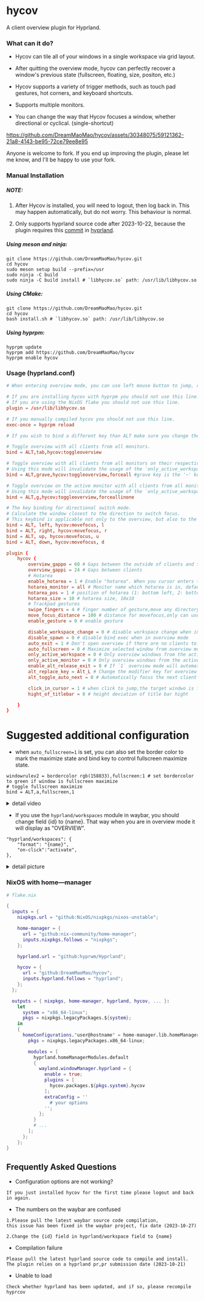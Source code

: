 # hycov
A client overview plugin for Hyprland. 

### What can it do?
- Hycov can tile all of your windows in a single workspace via grid layout.

- After quitting the overview mode, hycov can perfectly recover a window's previous state (fullscreen, floating, size, positon, etc.)

- Hycov supports a variety of trigger methods, such as touch pad gestures, hot corners, and keyboard shortcuts.

- Supports multiple monitors.

- You can change the way that Hycov focuses a window, whether directional or cyclical. (single-shortcut)

https://github.com/DreamMaoMao/hycov/assets/30348075/59121362-21a8-4143-be95-72ce79ee8e95


Anyone is welcome to fork. If you end up improving the plugin, please let me know, and I'll be happy to use your fork.

### Manual Installation

##### NOTE:
1. After Hycov is installed, you will need to logout, then log back in. This may happen automatically, but do not worry. This behaviour is normal.

2. Only supports hyprland source code after 2023-10-22, because the plugin requires this [commit](https://github.com/hyprwm/Hyprland/commit/a61eb7694df25a75f45502ed64b1536fda370c1d) in [hyprland](https://github.com/hyprwm/Hyprland).

##### Using meson and ninja:

```shell
git clone https://github.com/DreamMaoMao/hycov.git
cd hycov
sudo meson setup build --prefix=/usr
sudo ninja -C build
sudo ninja -C build install # `libhycov.so` path: /usr/lib/libhycov.so
```

##### Using CMake:

```shell
git clone https://github.com/DreamMaoMao/hycov.git
cd hycov
bash install.sh # `libhycov.so` path: /usr/lib/libhycov.so
```

##### Using hyprpm:

```shell
hyprpm update
hyprpm add https://github.com/DreamMaoMao/hycov
hyprpm enable hycov
```

### Usage (hyprland.conf)

```conf
# When entering overview mode, you can use left mouse button to jump, right mouse button to kill or use keybind

# If you are installing hycov with hyprpm you should not use this line.
# If you are using the NixOS flake you should not use this line.
plugin = /usr/lib/libhycov.so

# If you manually compiled hycov you should not use this line.
exec-once = hyprpm reload

# If you wish to bind a different key than ALT make sure you change the key using the `alt_replace_key` aswell as changing the binding.

# Toggle overview with all clients from all monitors.
bind = ALT,tab,hycov:toggleoverview

# Toggle overview with all clients from all monitors on their respective monitors. 
# Using this mode will invalidate the usage of the `only_active_workspace` or `only_active_monitor` options.
bind = ALT,grave,hycov:toggleoverview,forceall #grave key is the '~' key

# Toggle overview on the active monitor with all clients from all monitors. 
# Using this mode will invalidate the usage of the `only_active_workspace` or `only_active_monitor` options.
bind = ALT,g,hycov:toggleoverview,forceallinone 

# The key binding for directional switch mode.
# Calculate the window closest to the direction to switch focus.
# This keybind is applicable not only to the overview, but also to the general layout.
bind = ALT, left, hycov:movefocus, l
bind = ALT, right, hycov:movefocus, r
bind = ALT, up, hycov:movefocus, u
bind = ALT, down, hycov:movefocus, d

plugin {
    hycov {
        overview_gappo = 60 # Gaps between the outside of clients and the edge of the screen
        overview_gappi = 24 # Gaps between clients
        # Hotarea
        enable_hotarea = 1 # Enable "hotarea". When you cursor enters the hotarea it will trigger overview mode. (Not reccomended if you play games as it can still trigger whilst the game is open)
        hotarea_monitor = all # Monitor name which hotarea is in, default is all
        hotarea_pos = 1 # position of hotarea (1: bottom left, 2: bottom right, 3: top left, 4: top right)
        hotarea_size = 10 # hotarea size, 10x10
        # Trackpad gestures
        swipe_fingers = 4 # finger number of gesture,move any directory
        move_focus_distance = 100 # distance for movefocus,only can use 3 finger to move 
        enable_gesture = 0 # enable gesture

        disable_workspace_change = 0 # disable workspace change when in overview mode
        disable_spawn = 0 # disable bind exec when in overview mode
        auto_exit = 1 # Don't open overview if there are no clients to be opened.
        auto_fullscreen = 0 # Maximize selected window from overview mode after exit.
        only_active_workspace = 0 # Only overview windows from the active workspace
        only_active_monitor = 0 # Only overview windows from the active monitor
        enable_alt_release_exit = 0 # If `1` overview mode will automatically exit once you release the assigned alt key.
        alt_replace_key = Alt_L # Change the modifier key for overview mode, options are [ Alt_L, Alt_R, Super_L, Super_R, Control_L, Control_R, Shift_L, Shift_R ] or a key code e.g. code:133
        alt_toggle_auto_next = 0 # Automatically focus the next client in the overview mode, useful in combination with `enable_alt_release_exit` to quickly toggle between clients.

        click_in_cursor = 1 # when click to jump,the target windwo is find by cursor, not the current foucus window.
        hight_of_titlebar = 0 # height deviation of title bar hight

    }
}

```

# Suggested additional configuration
- when `auto_fullscreen=1` is set, you can also set the border color to mark the maximize state and bind key to control fullscreen maximize state.
```
windowrulev2 = bordercolor rgb(158833),fullscreen:1 # set bordercolor to green if window is fullscreen maximize
# toggle fullscreen maximize
bind = ALT,a,fullscreen,1
```
<details>
<summary>detail video</summary>

https://github.com/DreamMaoMao/hycov/assets/30348075/15ba36c2-1782-4ae0-8ac1-d0ca98e01e0f

</details>


- If you use the `hyprland/workspaces` module in waybar, you should change field {id} to {name}. That way when you are in overview mode it will display as "OVERVIEW".
```
"hyprland/workspaces": {
    "format": "{name}",
    "on-click":"activate",
},
```

<details>
<summary>detail picture</summary>

![image](https://github.com/DreamMaoMao/hycov/assets/30348075/332f4025-20c1-4a44-853b-1b5264df986e)
![image](https://github.com/DreamMaoMao/hycov/assets/30348075/500d9fd7-299b-48bc-ab72-146f263044a5)

</details>

### NixOS with home—manager

```nix
# flake.nix

{
  inputs = {
    nixpkgs.url = "github:NixOS/nixpkgs/nixos-unstable";

    home-manager = {
      url = "github:nix-community/home-manager";
      inputs.nixpkgs.follows = "nixpkgs";
    };

    hyprland.url = "github:hyprwm/Hyprland";

    hycov = {
      url = "github:DreamMaoMao/hycov";
      inputs.hyprland.follows = "hyprland";
    };
  };

  outputs = { nixpkgs, home-manager, hyprland, hycov, ... }:
    let
      system = "x86_64-linux";
      pkgs = nixpkgs.legacyPackages.${system};
    in
    {
      homeConfigurations."user@hostname" = home-manager.lib.homeManagerConfiguration {
        pkgs = nixpkgs.legacyPackages.x86_64-linux;

        modules = [
          hyprland.homeManagerModules.default
          {
            wayland.windowManager.hyprland = {
              enable = true;
              plugins = [
                hycov.packages.${pkgs.system}.hycov
              ];
              extraConfig = ''
                # your options
              '';
            };
          }
          # ...
        ];
      };
    };
}
```
## Frequently Asked Questions
- Configuration options are not working?
```
If you just installed hycov for the first time please logout and back in again.
```

- The numbers on the waybar are confused

```
1.Please pull the latest waybar source code compilation,
this issue has been fixed in the waybar project, fix date (2023-10-27)

2.Change the {id} field in hyprland/workspace field to {name}
```

- Compilation failure
```
Please pull the latest hyprland source code to compile and install. The plugin relies on a hyprland pr,pr submission date (2023-10-21)
```

- Unable to load
```
Check whether hyprland has been updated, and if so, please recompile hyprcov
```
